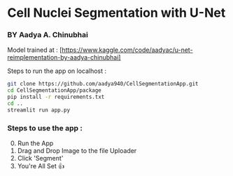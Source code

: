 
# Cell Nuclei Segmentation with U-Net
 
 ###  BY Aadya A. Chinubhai

Model trained at : [https://www.kaggle.com/code/aadyac/u-net-reimplementation-by-aadya-chinubhai]


Steps to run the app on localhost :
```bash
git clone https://github.com/aadya940/CellSegmentationApp.git
cd CellSegmentationApp/package
pip install -r requirements.txt
cd ..
streamlit run app.py
```


### Steps to use the app :
0) Run the App 
1) Drag and Drop Image to the file Uploader
2) Click 'Segment'
3) You're All Set 👍
